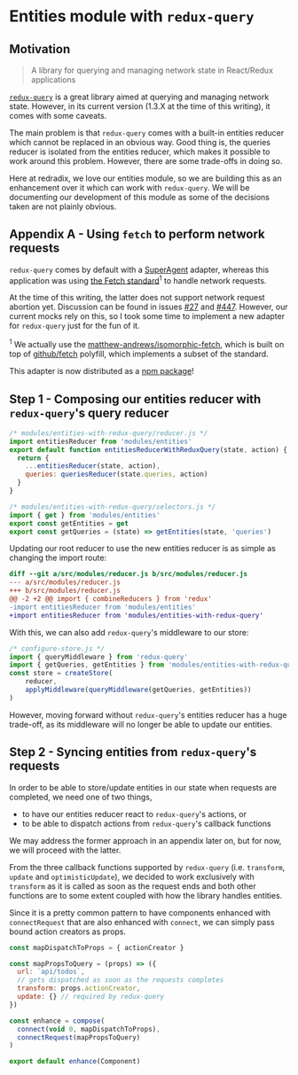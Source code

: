 # Entities module with `redux-query`

## Motivation

> A library for querying and managing network state in React/Redux applications

[`redux-query`](https://github.com/amplitude/redux-query/) is a great library aimed at querying and managing network state. However, in its current version (1.3.X at the time of this writing), it comes with some caveats.

The main problem is that `redux-query` comes with a built-in entities reducer which cannot be replaced in an obvious way. Good thing is, the queries reducer is isolated from the entities reducer, which makes it possible to work around this problem. However, there are some trade-offs in doing so.

Here at redradix, we love our entities module, so we are building this as an enhancement over it which can work with `redux-query`. We will be documenting our development of this module as some of the decisions taken are not plainly obvious.

## Appendix A - Using `fetch` to perform network requests

`redux-query` comes by default with a [SuperAgent](https://github.com/visionmedia/superagent) adapter, whereas this application was using [the Fetch standard](https://fetch.spec.whatwg.org/)<sup>1</sup> to handle network requests.

At the time of this writing, the latter does not support network request abortion yet. Discussion can be found in issues [#27](https://github.com/whatwg/fetch/issues/27) and [#447](https://github.com/whatwg/fetch/issues/447). However, our current mocks rely on this, so I took some time to implement a new adapter for `redux-query` just for the fun of it.

<sup>1</sup> We actually use the [matthew-andrews/isomorphic-fetch](https://github.com/matthew-andrews/isomorphic-fetch), which is built on top of [github/fetch](https://github.com/github/fetch/) polyfill, which implements a subset of the standard.

This adapter is now distributed as a [npm package](https://www.npmjs.com/package/fetch-adapter)!

## Step 1 - Composing our entities reducer with `redux-query`'s query reducer

```js
/* modules/entities-with-redux-query/reducer.js */
import entitiesReducer from 'modules/entities'
export default function entitiesReducerWithReduxQuery(state, action) {
  return {
    ...entitiesReducer(state, action),
    queries: queriesReducer(state.queries, action)
  }
}

/* modules/entities-with-redux-query/selectors.js */
import { get } from 'modules/entities'
export const getEntities = get
export const getQueries = (state) => getEntities(state, 'queries')
```

Updating our root reducer to use the new entities reducer is as simple as changing the import route:

```diff
diff --git a/src/modules/reducer.js b/src/modules/reducer.js
--- a/src/modules/reducer.js
+++ b/src/modules/reducer.js
@@ -2 +2 @@ import { combineReducers } from 'redux'
-import entitiesReducer from 'modules/entities'
+import entitiesReducer from 'modules/entities-with-redux-query'
```

With this, we can also add `redux-query`'s middleware to our store:

```js
/* configure-store.js */
import { queryMiddleware } from 'redux-query'
import { getQueries, getEntities } from 'modules/entities-with-redux-query'
const store = createStore(
    reducer,
    applyMiddleware(queryMiddleware(getQueries, getEntities))
)
```

However, moving forward without `redux-query`'s entities reducer has a huge trade-off, as its middleware will no longer be able to update our entities.

## Step 2 - Syncing entities from `redux-query`'s requests

In order to be able to store/update entities in our state when requests are completed, we need one of two things,

* to have our entities reducer react to `redux-query`'s actions, or
* to be able to dispatch actions from `redux-query`'s callback functions

We may address the former approach in an appendix later on, but for now, we will proceed with the latter.

From the three callback functions supported by `redux-query` (i.e. `transform`, `update` and `optimisticUpdate`), we decided to work exclusively with `transform` as it is called as soon as the request ends and both other functions are to some extent coupled with how the library handles entities.

Since it is a pretty common pattern to have components enhanced with `connectRequest` that are also enhanced with `connect`, we can simply pass bound action creators as props.

```js
const mapDispatchToProps = { actionCreator }

const mapPropsToQuery = (props) => ({
  url: `api/todos`,
  // gets dispatched as soon as the requests completes
  transform: props.actionCreator,
  update: {} // required by redux-query
})

const enhance = compose(
  connect(void 0, mapDispatchToProps),
  connectRequest(mapPropsToQuery)
)

export default enhance(Component)
```

